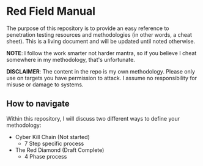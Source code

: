 # Red Field Manual

The purpose of this repository is to provide an easy reference to penetration testing resources and methodologies (in other words, a cheat sheet). This is a living document and will be updated until noted otherwise.

__NOTE__: I follow the work smarter not harder mantra, so if you believe I cheat somewhere in my methodology, that's unfortunate.

__DISCLAIMER__: The content in the repo is my own methodology. Please only use on targets you have permission to attack. I assume no responsibility for misuse or damage to systems.

## How to navigate
Within this repository, I will discuss two different ways to define your methodology:
* Cyber Kill Chain (Not started)
    * 7 Step specific process
* The Red Diamond (Draft Complete)
    * 4 Phase process